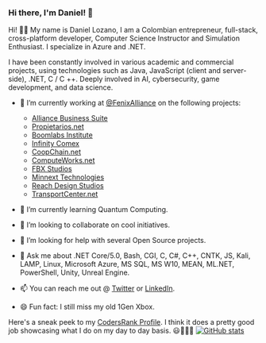 ### Hi there, I'm Daniel! 👋

Hi! 👋🏻 My name is Daniel Lozano, I am a Colombian entrepreneur, full-stack, cross-platform developer, Computer Science Instructor and Simulation Enthusiast. I specialize in Azure and .NET.

I have been constantly involved in various academic and commercial projects, using technologies such as Java, JavaScript (client and server-side), .NET,  C / C ++. Deeply involved in AI, cybersecurity, game development, and data science.

- 🔭 I’m currently working at [@FenixAlliance](https://github.com/FenixAlliance) on the following projects:
    - [Alliance Business Suite](https://absuite.net)
    - [Propietarios.net](https://Propietarios.net)
    - [Boomlabs Institute](https://Boomlabs.edu.co)
    - [Infinity Comex](https://infinity-comex.com)
    - [CoopChain.net](https://coopchain.net)
    - [ComputeWorks.net](https://ComputeWorks.net)
    - [FBX Studios](https://fbxstudios.com)
    - [Minnext Technologies](https://minnext.com)
    - [Reach Design Studios](https://absuite.net)
    - [TransportCenter.net](https://transportcenter.net)
    
- 🌱 I’m currently learning Quantum Computing.
- 👯 I’m looking to collaborate on cool initiatives.
- 🤔 I’m looking for help with several Open Source projects.
- 💬 Ask me about .NET Core/5.0, Bash, CGI, C, C#, C++, CNTK, JS, Kali, LAMP, Linux, Microsoft Azure, MS SQL, MS W10, MEAN, ML.NET, PowerShell, Unity, Unreal Engine.
- 📫 You can reach me out @ [Twitter](https://twitter.com/dlozanonavas) or [LinkedIn](https://www.linkedin.com/in/dlozanonavas/).
- 😄 Fun fact: I still miss my old 1Gen Xbox.

Here's a sneak peek to my [CodersRank Profile](https://profile.codersrank.io/user/dlozanonavas). I think it does a pretty good job showcasing what I do on my day to day basis. 😃👨🏻‍💻
[![GitHub stats](https://github-readme-stats.vercel.app/api?username=dlozanonavas)](https://github.com/dlozanonavas)
